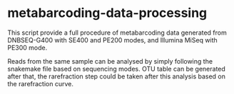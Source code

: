 # metabarcoding-data-processing
This script provide a full procedure of metabarcoding data generated from DNBSEQ-G400 with SE400 and PE200 modes, and Illumina MiSeq with PE300 mode.

Reads from the same sample can be analysed by simply following the snakemake file based on sequencing modes. OTU table can be generated after that, the rarefraction step could be taken after this analysis based on the rarefraction curve.
